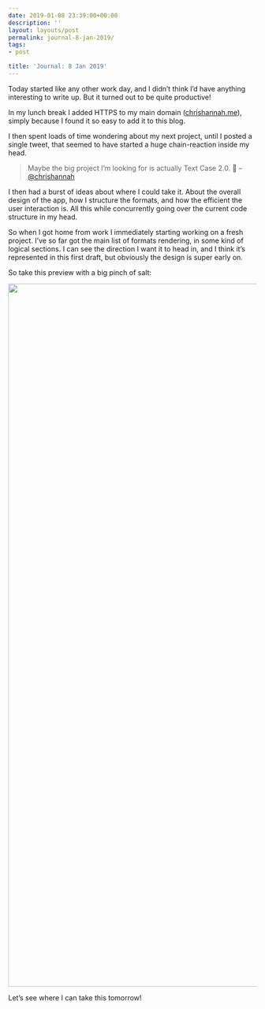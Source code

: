 ```yaml
---
date: 2019-01-08 23:39:00+00:00
description: ''
layout: layouts/post
permalink: journal-8-jan-2019/
tags:
- post

title: 'Journal: 8 Jan 2019'
---
```


<p>Today started like any other work day, and I didn&#8217;t think I&#8217;d have anything interesting to write up. But it turned out to be quite productive!</p>
<p>In my lunch break I added HTTPS to my main domain (<a href="https://chrishannah.me/">chrishannah.me</a>), simply because I found it so easy to add it to this blog.</p>
<p>I then spent loads of time wondering about my next project, until I posted a single tweet, that seemed to have started a huge chain-reaction inside my head.</p>
<blockquote><p>Maybe the big project I’m looking for is actually Text Case 2.0. 🤔 &#8211; <a href="https://twitter.com/chrishannah/status/1082680728020766720">@chrishannah</a></p></blockquote>
<p>I then had a burst of ideas about where I could take it. About the overall design of the app, how I structure the formats, and how the efficient the user interaction is. All this while concurrently going over the current code structure in my head.</p>
<p>So when I got home from work I immediately starting working on a fresh project. I’ve so far got the main list of formats rendering, in some kind of logical sections. I can see the direction I want it to head in, and I think it’s represented in this first draft, but obviously the design is super early on.</p>
<p>So take this preview with a big pinch of salt:</p>
<p><img loading="lazy" width="1090" height="1427" class="alignnone size-full wp-image-6679" src="https://chrishannah.me/images/2019/01/B9CEF641-7770-4F99-BCE5-C7D0F4D0B4EA.png" srcset="https://chrishannah.me/images/2019/01/B9CEF641-7770-4F99-BCE5-C7D0F4D0B4EA.png 1090w, https://chrishannah.me/images/2019/01/B9CEF641-7770-4F99-BCE5-C7D0F4D0B4EA-229x300.png 229w, https://chrishannah.me/images/2019/01/B9CEF641-7770-4F99-BCE5-C7D0F4D0B4EA-768x1005.png 768w" sizes="(max-width: 1090px) 100vw, 1090px" /></p>
<p>Let’s see where I can take this tomorrow!</p>
